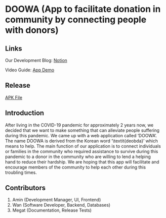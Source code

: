 # DOOWA (App to facilitate donation in community by connecting people with donors)

## Links

Our Development Blog: [Notion](https://garnet-wedge-f1b.notion.site/DOOWA-Development-Guide-and-Process-e736ed1eabb34f829e48bfdcaae9e762)

Video Guide: [App Demo](https://youtu.be/cCk-URaS2LA)

## Release

[APK File](https://github.com/jpog99/DOOWA/blob/master/app/release/app-release.apk?raw=true)

## Introduction
After living in the COVID-19 pandemic for approximately 2 years now, we decided that we want to make something that can alleviate people suffering during this pandemic. We came up with a web application called ‘DOOWA’. The name DOOWA is derived from the Korean word ‘\textit{deobda}’ which means to help. The main function of our application is to connect individuals or families in the community who required assistance to survive during this pandemic to a donor in the community who are willing to lend a helping hand to reduce their hardship. We are hoping that this app will facilitate and encourage members of the community to help each other during this troubling times.

## Contributors
1. Amin (Development Manager, UI, Frontend)
2. Wan (Software Developer, Backend, Databases)
4. Megat (Documentation, Release Tests)

